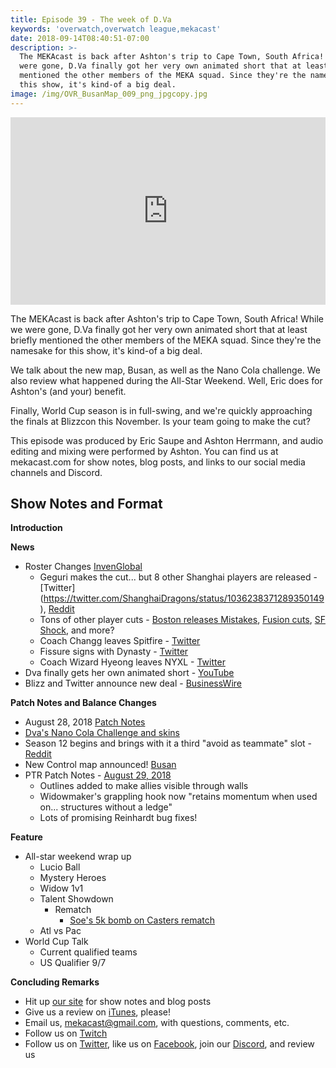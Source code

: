 ```yaml
---
title: Episode 39 - The week of D.Va
keywords: 'overwatch,overwatch league,mekacast'
date: 2018-09-14T08:40:51-07:00
description: >-
  The MEKAcast is back after Ashton's trip to Cape Town, South Africa! While we
  were gone, D.Va finally got her very own animated short that at least briefly
  mentioned the other members of the MEKA squad. Since they're the namesake for
  this show, it's kind-of a big deal.
image: /img/OVR_BusanMap_009_png_jpgcopy.jpg
---
```

<iframe width="100%" height="300" scrolling="no" frameborder="no" allow="autoplay" src="https://w.soundcloud.com/player/?url=https%3A//api.soundcloud.com/tracks/500139816&color=%238992b9&auto_play=false&hide_related=false&show_comments=true&show_user=true&show_reposts=false&show_teaser=true&visual=true"></iframe>

The MEKAcast is back after Ashton's trip to Cape Town, South Africa! While we were gone, D.Va finally got her very own animated short that at least briefly mentioned the other members of the MEKA squad. Since they're the namesake for this show, it's kind-of a big deal.

We talk about the new map, Busan, as well as the Nano Cola challenge. We also review what happened during the All-Star Weekend. Well, Eric does for Ashton's (and your) benefit.

Finally, World Cup season is in full-swing, and we're quickly approaching the finals at Blizzcon this November. Is your team going to make the cut?

This episode was produced by Eric Saupe and Ashton Herrmann, and audio editing and mixing were performed by Ashton. You can find us at mekacast.com for show notes, blog posts, and links to our social media channels and Discord.

## Show Notes and Format

**Introduction**

**News**

  * Roster Changes [InvenGlobal](https://www.invenglobal.com/articles/6086/updated-your-no-frills-guide-to-post-season-owl-roster-changes)
    * Geguri makes the cut... but 8 other Shanghai players are released - [Twitter]
(https://twitter.com/ShanghaiDragons/status/1036238371289350149), [Reddit](https://www.reddit.com/r/Competitiveoverwatch/comments/9cbwge/shanghai_dragons_releases_8_players/)
    * Tons of other player cuts - [Boston releases Mistakes](https://twitter.com/bostonuprising/status/1036331473341636608?s=21), [Fusion cuts](https://twitter.com/Fusion/status/1036360498407604224), [SF Shock](
https://twitter.com/SFShock/status/1032368702224658432), and more?
    * Coach Changg leaves Spitfire - [Twitter](https://twitter.com/Spitfire/status/1031572880490995723?s=20)
    * Fissure signs with Dynasty - [Twitter](https://twitter.com/Spitfire/status/1031572880490995723?s=20)
    * Coach Wizard Hyeong leaves NYXL - [Twitter](https://twitter.com/nyxl/status/1035551315978592257?s=21)  
  * Dva finally gets her own animated short - [YouTube](https://www.youtube.com/watch?v=q7j2d6YCQbg)
  * Blizz and Twitter announce new deal - [BusinessWire](https://www.businesswire.com/news/home/20180823005156/en/Overwatch-League%E2%84%A2-Twitter-Announce-Multiyear-Content-Deal)

**Patch Notes and Balance Changes**

  *  August 28, 2018 [Patch Notes](http://playoverwatch.com/en-us/news/patch-notes/pc)
  * [Dva's Nano Cola Challenge and skins](https://playoverwatch.com/en-us/news/22380666)
  * Season 12 begins and brings with it a third "avoid as teammate" slot - [Reddit](https://www.reddit.com/r/Competitiveoverwatch/comments/9byju6/blizzard_increasing_the_avoid_as_teammate_limit/)
  * New Control map announced! [Busan](https://youtu.be/ieSpPxaNyJQ)
  * PTR Patch Notes - [August 29, 2018](https://us.forums.blizzard.com/en/overwatch/t/overwatch-ptr-patch-notes-august-29-2018/201332)
      *  Outlines added to make allies visible through walls
      *  Widowmaker's grappling hook now "retains momentum when used on... structures without a ledge"
      *  Lots of promising Reinhardt bug fixes!

**Feature**

 * All-star weekend wrap up
   * Lucio Ball
   * Mystery Heroes
   * Widow 1v1
   * Talent Showdown
     * Rematch
       * [Soe's 5k bomb on Casters rematch](https://clips.twitch.tv/FuriousDreamyDillYouWHY)
   * Atl vs Pac
 * World Cup Talk
   * Current qualified teams
   * US Qualifier 9/7

**Concluding Remarks**

 *  Hit up [our site](https://www.mekacast.com) for show notes and blog posts
 *  Give us a review on [iTunes](https://itunes.apple.com/us/podcast/mekacast-overwatch-esports-podcast/id1304572195?mt=2), please!
 *  Email us, <mekacast@gmail.com>, with questions, comments, etc.
 *  Follow us on [Twitch](https://twitch.tv/mekacast)
 *  Follow us on [Twitter](https://twitter.com/MEKAcast), like us on [Facebook](https://www.facebook.com/mekacast/), join our [Discord](https://discord.gg/VFG9Cug), and review us
